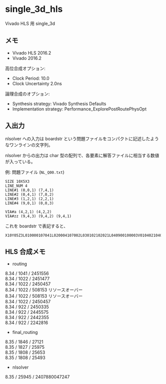 # single_3d_hls

Vivado HLS 用 single_3d


## メモ

* Vivado HLS 2016.2
* Vivado 2016.2

高位合成オプション:
* Clock Period: 10.0
* Clock Uncertainty 2.0ns

論理合成のオプション:
* Synthesis strategy: Vivado Synthesis Defaults
* Implementation strategy: Performance_ExplorePostRoutePhysOpt


## 入出力

nlsolver への入力は boardstr という問題ファイルをコンパクトに記述したようなワンラインの文字列。

nlsolver からの出力は char 型の配列で、各要素に解答ファイルに相当する数値が入っている。

例: 問題ファイル (`NL_Q00.txt`)

```
SIZE 10X5X3
LINE_NUM 4
LINE#1 (0,0,1) (7,4,1)
LINE#2 (0,4,1) (7,0,2)
LINE#3 (1,2,1) (2,2,1)
LINE#4 (9,0,1) (0,0,3)

VIA#a (4,2,1) (4,2,2)
VIA#zz (9,4,3) (9,4,2) (9,4,1)
```

これを boardstr で表記すると、

```
X10Y05Z3L010000107041L020004107002L030102102021L040900100003V010402104022V020904309041
```


## HLS 合成メモ

* routing

8.34 / 1041 / 2451556  
8.34 / 1022 / 2451477  
8.34 / 1022 / 2450457  
8.34 / 1022 / 508153 リソースオーバー  
8.34 / 1022 / 508153 リソースオーバー  
8.34 / 1022 / 2450457  
8.34 / 922 / 2450335  
8.34 / 922 / 2445575  
8.34 / 922 / 2442355  
8.34 / 922 / 2242816  

* final_routing

8.35 / 1846 / 27121  
8.35 / 1827 / 25975  
8.35 / 1808 / 25653  
8.35 / 1808 / 25493  

* nlsolver

8.35 / 25945 / 2407880047247  

